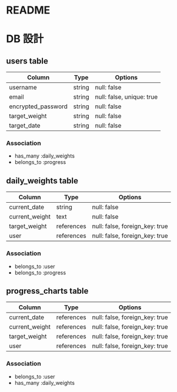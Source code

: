 # README
# DB 設計

## users table

| Column             | Type   | Options                   |
|--------------------|--------|---------------------------|
| username           | string | null: false               |
| email              | string | null: false, unique: true |
| encrypted_password | string | null: false               |
| target_weight      | string | null: false               |
| target_date        | string | null: false               |

### Association

- has_many :daily_weights
- belongs_to :progress

## daily_weights table

| Column         | Type       | Options                        |
|----------------|------------|--------------------------------|
| current_date   | string     | null: false                    |
| current_weight | text       | null: false                    |
| target_weight  | references | null: false, foreign_key: true |
| user           | references | null: false, foreign_key: true |

### Association

- belongs_to :user
- belongs_to :progress

## progress_charts table

| Column         | Type       | Options                        |
|----------------|------------|--------------------------------|
| current_date   | references | null: false, foreign_key: true |
| current_weight | references | null: false, foreign_key: true |
| target_weight  | references | null: false, foreign_key: true |
| user           | references | null: false, foreign_key: true |
### Association

- belongs_to :user
- has_many :daily_weights
